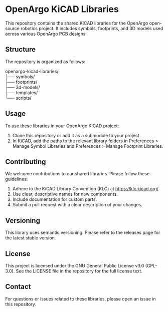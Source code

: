 # OpenArgo KiCAD Libraries

This repository contains the shared KiCAD libraries for the OpenArgo open-source robotics project. It includes symbols, footprints, and 3D models used across various OpenArgo PCB designs.

## Structure

The repository is organized as follows:

openargo-kicad-libraries/\
├── symbols/\
├── footprints/\
├── 3d-models/\
├── templates/\
└── scripts/

## Usage

To use these libraries in your OpenArgo KiCAD project:

1. Clone this repository or add it as a submodule to your project.
2. In KiCAD, add the paths to the relevant library folders in Preferences > Manage Symbol Libraries and Preferences > Manage Footprint Libraries.

## Contributing

We welcome contributions to our shared libraries. Please follow these guidelines:

1. Adhere to the KiCAD Library Convention (KLC) at https://klc.kicad.org/
2. Use clear, descriptive names for new components.
3. Include documentation for custom parts.
4. Submit a pull request with a clear description of your changes.

## Versioning

This library uses semantic versioning. Please refer to the releases page for the latest stable version.

## License

This project is licensed under the GNU General Public License v3.0 (GPL-3.0). See the LICENSE file in the repository for the full license text.

## Contact

For questions or issues related to these libraries, please open an issue in this repository.
